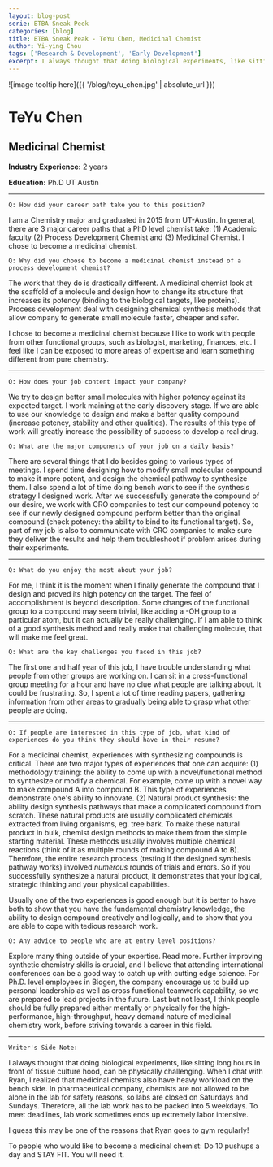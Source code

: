 ```yaml
---
layout: blog-post
serie: BTBA Sneak Peek
categories: [blog]
title: BTBA Sneak Peak - TeYu Chen, Medicinal Chemist
author: Yi-ying Chou
tags: ['Research & Development', 'Early Development']
excerpt: I always thought that doing biological experiments, like sitting long hours in front of tissue culture hood, can be physically challenging. When I chat with Ryan, I realized that medicinal chemists also have heavy workload on the bench side. In pharmaceutical company, chemists are not allowed to be alone in the lab for safety reasons, so labs are closed on Saturdays and Sundays. Therefore, all the lab work has to be packed into 5 weekdays. To meet deadlines, lab work sometimes ends up extremely labor intensive.
---
```


![image tooltip here]({{ '/blog/teyu_chen.jpg' | absolute_url }})

# TeYu Chen
## Medicinal Chemist

**Industry Experience:** 2 years

**Education:** Ph.D UT Austin

---

`Q: How did your career path take you to this position?`

I am a Chemistry major and graduated in 2015 from UT-Austin. In general, there are 3 major career paths that a PhD level chemist take: (1) Academic faculty (2) Process Development Chemist and (3) Medicinal Chemist. I chose to become a medicinal chemist.

`Q: Why did you choose to become a medicinal chemist instead of a process development chemist?`

The work that they do is drastically different. A medicinal chemist look at the scaffold of a molecule and design how to change its structure that increases its potency (binding to the biological targets, like proteins). Process development deal with designing chemical synthesis methods that allow company to generate small molecule faster, cheaper and safer.

I chose to become a medicinal chemist because I like to work with people from other functional groups, such as biologist, marketing, finances, etc. I feel like I can be exposed to more areas of expertise and learn something different from pure chemistry.

---

`Q: How does your job content impact your company?`

We try to design better small molecules with higher potency against its expected target. I work maining at the early discovery stage. If we are able to use our knowledge to design and make a better quality compound (increase potency, stability and other qualities). The results of this type of work will greatly increase the possibility of success to develop a real drug. 


`Q: What are the major components of your job on a daily basis?`

There are several things that I do besides going to various types of meetings. I spend time designing how to modify small molecular compound to make it more potent, and design the chemical pathway to synthesize them. I also spend a lot of time doing bench work to see if the synthesis strategy I designed work. After we successfully generate the compound of our desire, we work with CRO companies to test our compound potency to see if our newly designed compound perform better than the original compound (check potency: the ability to bind to its functional target). So, part of my job is also to communicate with CRO companies to make sure they deliver the results and help them troubleshoot if problem arises during their experiments.  

---

`Q: What do you enjoy the most about your job?`

For me, I think it is the moment when I finally generate the compound that I design and proved its high potency on the target. The feel of accomplishment is beyond description. Some changes of the functional group to a compound may seem trivial, like adding a -OH group to a particular atom, but it can actually be really challenging. If I am able to think of a good synthesis method and really make that challenging molecule, that will make me feel great.


`Q: What are the key challenges you faced in this job?`

The first one and half year of this job, I have trouble understanding what people from other groups are working on. I can sit in a cross-functional group meeting for a hour and have no clue what people are talking about.  It could be frustrating. So, I spent a lot of time reading papers, gathering information from other areas to gradually being able to grasp what other people are doing. 

---

`Q: If people are interested in this type of job, what kind of experiences do you think they should have in their resume?`

For a medicinal chemist, experiences with synthesizing compounds is critical. There are two major types of experiences that one can acquire: (1) methodology training: the ability to come up with a  novel/functional method to synthesize or modify a chemical. For example, come up with a novel way to make compound A into compound B. This type of experiences demonstrate one's ability to innovate. (2) Natural product synthesis: the ability design synthesis pathways that make a complicated compound from scratch. These natural products are usually complicated chemicals extracted from living organisms, eg. tree bark. To make these natural product in bulk, chemist design methods to make them from the simple starting material. These methods usually involves multiple chemical reactions (think of it as multiple rounds of making compound A to B). Therefore, the entire research process (testing if the designed synthesis pathway works) involved _numerous_ rounds of trials and errors. So if you successfully synthesize a natural product, it demonstrates that your logical, strategic thinking and your physical capabilities. 

Usually one of the two experiences is good enough but it is better to have both to show that you have the fundamental chemistry knowledge, the ability to design compound creatively and logically, and to show that you are able to cope with tedious research work. 


`Q: Any advice to people who are at entry level positions?`

Explore many thing outside of your expertise. Read more. Further improving synthetic chemistry skills is crucial, and I believe that attending international conferences can be a good way to catch up with cutting edge science. For Ph.D. level employees in Biogen, the company encourage us to build up personal leadership as well as cross functional teamwork capability, so we are prepared to  lead projects in the future. Last but not least, I think people should be fully prepared either mentally or physically for the high-performance, high-throughput, heavy demand nature of medicinal chemistry work, before striving towards a career in this field. 

---

`Writer's Side Note:`

I always thought that doing biological experiments, like sitting long hours in front of tissue culture hood, can be physically challenging. When I chat with Ryan, I realized that medicinal chemists also have heavy workload on the bench side. In pharmaceutical company, chemists are not allowed to be alone in the lab for safety reasons, so labs are closed on Saturdays and Sundays. Therefore, all the lab work has to be packed into 5 weekdays. To meet deadlines, lab work sometimes ends up extremely labor intensive.

I guess this may be one of the reasons that Ryan goes to gym regularly! 

To people who would like to become a medicinal chemist: Do 10 pushups a day and STAY FIT. You will need it. 


